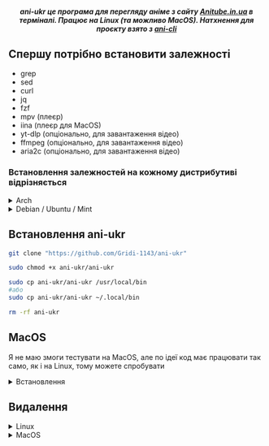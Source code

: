 <h5 align=center>
ani-ukr це програма для перегляду аніме з сайту <a href="https://anitube.in.ua/">Anitube.in.ua</a> в терміналі. Працює на Linux (та можливо MacOS). Натхнення для проєкту взято з <a href="https://github.com/pystardust/ani-cli">ani-cli</a>
</h5>

## Спершу потрібно встановити залежності
- grep
- sed
- curl
- jq
- fzf
- mpv (плеєр)
- iina (плеєр для MacOS)
- yt-dlp (опціонально, для завантаження відео)
- ffmpeg (опціонально, для завантаження відео)
- aria2c (опціонально, для завантаження відео)

### Встановлення залежностей на кожному дистрибутиві відрізняється
<details><summary>Arch</summary>

```sh
sudo pacman -Syy
sudo pacman -S grep sed curl jq fzf mpv yt-dlp ffmpeg aria2
```
</details>

<details><summary>Debian / Ubuntu / Mint</summary>

```sh
sudo apt update
sudo apt install grep sed curl jq fzf mpv yt-dlp ffmpeg aria2
```
</details>

## Встановлення ani-ukr
```sh 
git clone "https://github.com/Gridi-1143/ani-ukr"

sudo chmod +x ani-ukr/ani-ukr

sudo cp ani-ukr/ani-ukr /usr/local/bin
#або 
sudo cp ani-ukr/ani-ukr ~/.local/bin

rm -rf ani-ukr
```
## MacOS 
Я не маю змоги тестувати на MacOS, але по ідеї код має працювати так само, як і на Linux, тому можете спробувати
<details><summary>Встановлення</summary>

Завантажте [HomeBrew](https://docs.brew.sh/Installation)

*Встановити залеженості можете так*

```sh
brew install curl jq grep aria2 ffmpeg git fzf yt-dlp && \
brew install --cask iina
```
І тоді

```sh
git clone "https://github.com/pystardust/ani-cli.git" && cd ./ani-cli
cp ./ani-cli "$(brew --prefix)"/bin
cd .. && rm -rf ./ani-cli
```
</details>

## Видалення
<details><summary>Linux</summary>

```sh 
rm /usr/bin/ani-ukr
#або якщо встановили в іншу директорію
rm ~/.local/bin/ani-ukr
```
</details>
<details><summary>MacOS</summary>

```sh 
rm "$(brew --prefix)/bin/ani-ukr"
```
</details>
